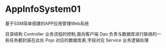 # AppInfoSystem01
基于SSM简单搭建的APP应用管理Web系统

目录结构
  Controller 业务流程的控制,面向客户端
  Dao 负责与数据库进行联络的一些任务都封装在此处
  Pojo 对应的数据库表,字段对应
  Service 业务逻辑处理
